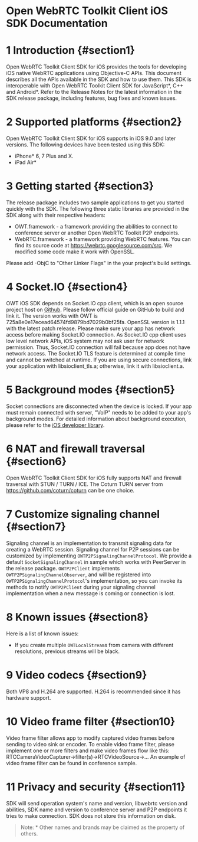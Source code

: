 Open WebRTC Toolkit Client iOS SDK Documentation
==================================
# 1 Introduction {#section1}
Open WebRTC Toolkit Client SDK for iOS provides the tools for developing iOS native WebRTC applications using Objective-C APIs. This document describes all the APIs available in the SDK and how to use them.
This SDK is interoperable with Open WebRTC Toolkit Client SDK for JavaScript\*, C++ and Android\*.
Refer to the Release Notes for the latest information in the SDK release package, including features, bug fixes and known issues.
# 2 Supported platforms {#section2}
Open WebRTC Toolkit Client SDK for iOS supports in iOS 9.0 and later versions.
The following devices have been tested using this SDK:
- iPhone* 6, 7 Plus and X.
- iPad Air*
# 3 Getting started {#section3}
The release package includes two sample applications to get you started quickly with the SDK. The following three static libraries are provided in the SDK along with their respective headers:
- OWT.framework - a framework providing the abilities to connect to conference server or another Open WebRTC Toolkit P2P endpoints.
- WebRTC.framework - a framework providing WebRTC features. You can find its source code at https://webrtc.googlesource.com/src. We modified some code make it work with OpenSSL.

Please add -ObjC to "Other Linker Flags" in the your project's build settings.
# 4 Socket.IO {#section4}
OWT iOS SDK depends on Socket.IO cpp client, which is an open source project host on [Github](https://github.com/socketio/socket.io-client-cpp). Please follow official guide on GitHub to build and link it. The version works with OWT is 725a8e0e17ecead64574fd9879bd7029b0bf25fa. OpenSSL version is 1.1.1 with the latest patch release.
Please make sure your app has network access before making Socket.IO connection. As Socket.IO cpp client uses low level network APIs, iOS system may not ask user for network permission. Thus, Socket.IO connection will fail because app does not have network access.
The Socket.IO TLS feature is determined at compile time and cannot be switched at runtime. If you are using secure connections, link your application with libsioclient_tls.a; otherwise, link it with libsioclient.a.
# 5 Background modes {#section5}
Socket connections are disconnected when the device is locked. If your app must remain connected with server, "VoIP" needs to be added to your app's background modes. For detailed information about background execution, please refer to the [iOS developer library](https://developer.apple.com/library/ios/documentation/iPhone/Conceptual/iPhoneOSProgrammingGuide/BackgroundExecution/BackgroundExecution.html).
# 6 NAT and firewall traversal {#section6}
Open WebRTC Toolkit Client SDK for iOS fully supports NAT and firewall traversal with STUN / TURN / ICE. The Coturn TURN server from https://github.com/coturn/coturn can be one choice.
# 7 Customize signaling channel {#section7}
Signaling channel is an implementation to transmit signaling data for creating a WebRTC session. Signaling channel for P2P sessions can be customized by implementing `OWTP2PSignalingChannelProtocol`. We provide a default `SocketSignalingChannel` in sample which works with PeerServer in the release package.
`OWTP2PClient` implements `OWTP2PSignalingChannelObserver`, and will be registered into `OWTP2PSignalingChannelProtocol`'s implementation, so you can invoke its methods to notify `OWTP2PClient` during your signaling channel implementation when a new message is coming or connection is lost.
# 8 Known issues {#section8}
Here is a list of known issues:
- If you create multiple `OWTLocalStream`s from camera with different resolutions, previous streams will be black.
# 9 Video codecs {#section9}
Both VP8 and H.264 are supported. H.264 is recommended since it has hardware support.
# 10 Video frame filter {#section10}
Video frame filter allows app to modify captured video frames before sending to video sink or encoder.
To enable video frame filter, please implement one or more filters and make video frames flow like this: RTCCameraVideoCapturer->filter(s)->RTCVideoSource->... An example of video frame filter can be found in conference sample.
# 11 Privacy and security {#section11}
SDK will send operation system's name and version, libwebrtc version and abilities, SDK name and version to conference server and P2P endpoints it tries to make connection. SDK does not store this information on disk.

> Note: \* Other names and brands may be claimed as the property of others.

